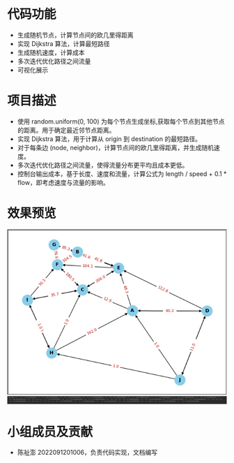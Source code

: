 # 代码功能
- 生成随机节点，计算节点间的欧几里得距离
- 实现 Dijkstra 算法，计算最短路径
- 生成随机速度，计算成本
- 多次迭代优化路径之间流量
- 可视化展示

# 项目描述
- 使用 random.uniform(0, 100) 为每个节点生成坐标,获取每个节点到其他节点的距离。用于确定最近邻节点距离。
- 实现 Dijkstra 算法，用于计算从 origin 到 destination 的最短路径。
- 对于每条边 (node, neighbor)，计算节点间的欧几里得距离，并生成随机速度。
- 多次迭代优化路径之间流量，使得流量分布更平均且成本更低。
- 控制台输出成本，基于长度、速度和流量，计算公式为 length / speed + 0.1 * flow，即考虑速度与流量的影响。

# 效果预览

![效果.png](1.png)
![2.png](2.png)
# 小组成员及贡献
- 陈祉澎  2022091201006，负责代码实现，文档编写
